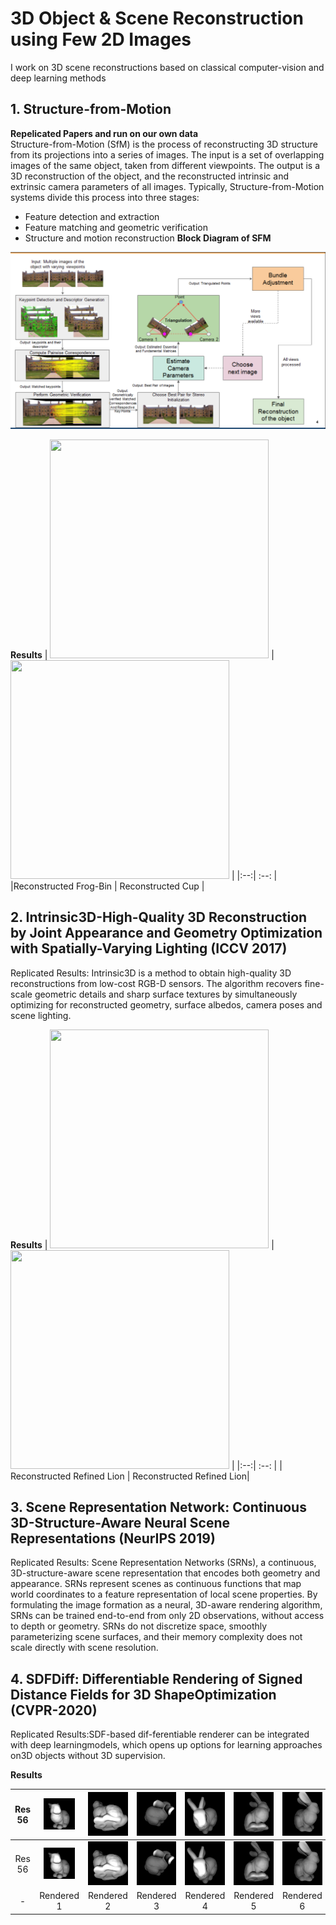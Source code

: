 # 3D Object & Scene Reconstruction using Few 2D Images
I work on 3D scene reconstructions based on classical computer-vision and deep learning methods

## 1. Structure-from-Motion
**Repelicated Papers and run on our own data**
<br/>Structure-from-Motion (SfM) is the process of reconstructing 3D structure from its projections into a series of images. The input is a set of overlapping images of the same object, taken from different viewpoints. The output is a 3D reconstruction of the object, and the reconstructed intrinsic and extrinsic camera parameters of all images. Typically, Structure-from-Motion systems divide this process into three stages:
   * Feature detection and extraction
   * Feature matching and geometric verification
   * Structure and motion reconstruction
**Block Diagram of SFM**
<p align="center">
<img src="./Images/image36.png" width="800" title="Block Diagram of SFM">
</p>

**Results**
| <img src="Images/frog.gif" width="350" height="350"> |  <img src="Images/cup.gif" width="350" height="350"> | 
|:--:| :--: | 
|Reconstructed Frog-Bin | Reconstructed Cup |


## 2. Intrinsic3D-High-Quality 3D Reconstruction by Joint Appearance and Geometry Optimization with Spatially-Varying Lighting (ICCV 2017)
Replicated Results: Intrinsic3D is a method to obtain high-quality 3D reconstructions from low-cost RGB-D sensors. The algorithm recovers fine-scale geometric details and sharp surface textures by simultaneously optimizing for reconstructed geometry, surface albedos, camera poses and scene lighting.

**Results**
| <img src="Images/lion.gif" width="350" height="350"> |  <img src="Images/lion.gif" width="350" height="350"> | 
|:--:| :--: | 
| Reconstructed Refined Lion | Reconstructed Refined Lion|



## 3. Scene Representation Network: Continuous 3D-Structure-Aware Neural Scene Representations (NeurIPS 2019)
Replicated Results: Scene Representation Networks (SRNs), a continuous, 3D-structure-aware scene representation that encodes both geometry and appearance. SRNs represent scenes as continuous functions that map world coordinates to a feature representation of local scene properties. By formulating the image formation as a neural, 3D-aware rendering algorithm, SRNs can be trained end-to-end from only 2D observations, without access to depth or geometry. SRNs do not discretize space, smoothly parameterizing scene surfaces, and their memory complexity does not scale directly with scene resolution.


## 4. SDFDiff: Differentiable Rendering of Signed Distance Fields for 3D ShapeOptimization (CVPR-2020)
Replicated Results:SDF-based dif-ferentiable renderer can be integrated with deep learningmodels, which opens up options for learning approaches on3D objects without 3D supervision.

**Results**

| Res 56 | <img src = "Images/SDFDiff/grid_res_56_target_12.png" width="50" height="50"> |<img src = "Images/SDFDiff/grid_res_56_target_14.png" width="70" height="70"> | <img src = "Images/SDFDiff/grid_res_56_target_17.png" width="70" height="70"> |<img src = "Images/SDFDiff/grid_res_56_target_21.png" width="70" height="70"> | <img src ="Images/SDFDiff/grid_res_56_target_25.png" width="70" height="70"> |<img src = "Images/SDFDiff/grid_res_56_target_9.png" width="70" height="70">  | 
|:---:|:---:|:---:|:---:|:---:|:---:|:---:|
| Res 56 | <img src = "Images/SDFDiff/grid_res_56_target_12.png" width="50" height="50"> |<img src = "Images/SDFDiff/grid_res_56_target_14.png" width="70" height="70"> | <img src = "Images/SDFDiff/grid_res_56_target_17.png" width="70" height="70"> |<img src = "Images/SDFDiff/grid_res_56_target_21.png" width="70" height="70"> | <img src ="Images/SDFDiff/grid_res_56_target_25.png" width="70" height="70"> |<img src = "Images/SDFDiff/grid_res_56_target_9.png" width="70" height="70"> | 
|-| Rendered 1  | Rendered 2 | Rendered 3 | Rendered 4 | Rendered 5 | Rendered 6 |

